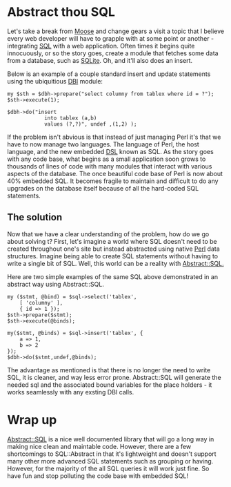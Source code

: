 # Abstract thou SQL

Let's take a break from [Moose](http://www.moose.org) and change gears a 
visit a topic that I believe every web developer will have to grapple 
with at some point or another - integrating
[SQL](http://en.wikipedia.org/wiki/SQL) with a web application. 
Often times it begins quite innocuously, or so the story goes, create a module that fetches some data
from a database, such as [SQLite](http://www.sqlite.org). Oh, and it'll also
does an insert.

Below is an example of a couple standard insert and update statements using the
ubiquitious [DBI](https://metacpan.org/module/DBI) module:

    my $sth = $dbh->prepare("select columny from tablex where id = ?");
    $sth->execute(1);

    $dbh->do("insert 
                into tablex (a,b)
                values (?,?)", undef ,(1,2) ); 

If the problem isn't abvious is that instead of just managing Perl it's that
we have to now manage two languages. The
language of Perl, the host language, and the new embedded
[DSL](http://en.wikipedia.org/wiki/Domain-specific_language) known as SQL. 
As the story goes with any code base, what begins as a small application soon grows to thousands of lines of
code with many modules that interact with various aspects of the database. The
once beautiful code base of Perl is now about 40% embedded SQL. It becomes
fragile to maintain and difficult to do any upgrades on the database itself
because of all the hard-coded SQL statements.

## The solution

Now that we have a clear understanding of the problem, how do we go about
solving t? First, let's imagine a world where SQL doesn't need 
to be created throughout one's site but instead abstracted using 
native [Perl](http://www.perl.org) data structures. Imagine being able to create SQL statements 
without having to write a single bit of SQL. Well, this world can be a reality with
[Abstract::SQL.](https://metacpan.org/module/SQL::Abstract)

Here are two simple examples of the same SQL above demonstrated in an abstract
way using Abstract::SQL. 

    my ($stmt, @bind) = $sql->select('tablex',
        [ 'columny' ],
        { id => 1 });
    $sth->prepare($stmt);
    $sth->execute(@binds);
            
    my($stmt, @binds) = $sql->insert('tablex', { 
        a => 1,
        b => 2
    });
    $dbh->do($stmt,undef,@binds);

The advantage as mentioned is that there is no longer the need to write SQL,
it is cleaner, and way less error prone. Abstract::SQL will generate the 
needed sql and the associated bound variables for the place holders - it 
works seamlessly with any exsting DBI calls. 

# Wrap up

[Abstract::SQL](https://metacpan.org/module/SQL::Abstract) is a nice well 
documented library that will go a long way in making nice clean and maintable 
code. However, there are a few shortcomings to SQL::Abstract in that it's 
lightweight and doesn't support many other more advanced SQL statements 
such as grouping or having. However, for the majority of the all SQL 
queries it will work just fine. So have fun and stop polluting the code 
base with embedded SQL!
